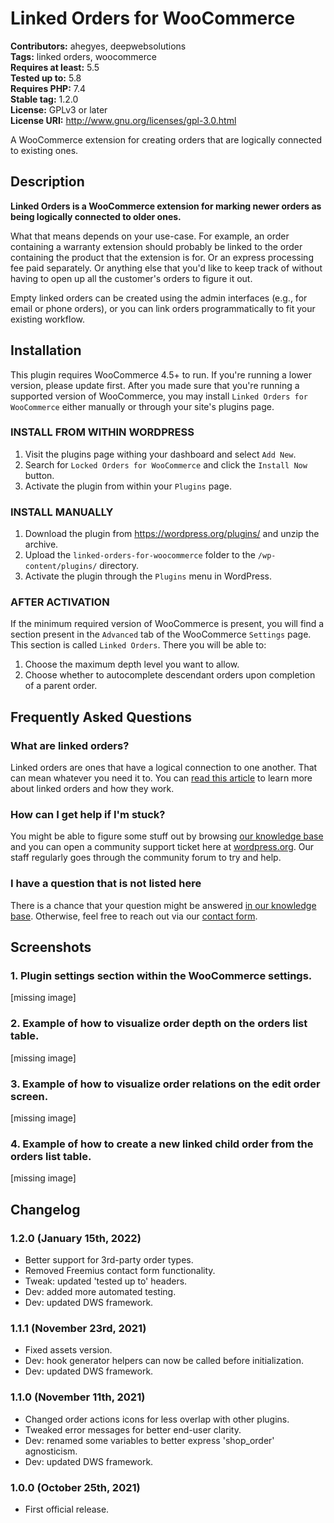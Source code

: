 # Linked Orders for WooCommerce

**Contributors:** ahegyes, deepwebsolutions \
**Tags:** linked orders, woocommerce \
**Requires at least:** 5.5 \
**Tested up to:** 5.8 \
**Requires PHP:** 7.4 \
**Stable tag:** 1.2.0   \
**License:** GPLv3 or later \
**License URI:** http://www.gnu.org/licenses/gpl-3.0.html

A WooCommerce extension for creating orders that are logically connected to existing ones.

## Description

**Linked Orders is a WooCommerce extension for marking newer orders as being logically connected to older ones.**

What that means depends on your use-case. For example, an order containing a warranty extension should probably be linked to the order containing the product that the extension is for. Or an express processing fee paid separately. Or anything else that you'd like to keep track of without having to open up all the customer's orders to figure it out.

Empty linked orders can be created using the admin interfaces (e.g., for email or phone orders), or you can link orders programmatically to fit your existing workflow.

## Installation

This plugin requires WooCommerce 4.5+ to run. If you're running a lower version, please update first. After you made sure that you're running a supported version of WooCommerce, you may install `Linked Orders for WooCommerce` either manually or through your site's plugins page.

### INSTALL FROM WITHIN WORDPRESS

1. Visit the plugins page withing your dashboard and select `Add New`.
1. Search for `Locked Orders for WooCommerce` and click the `Install Now` button.
1. Activate the plugin from within your `Plugins` page.

### INSTALL MANUALLY

1. Download the plugin from https://wordpress.org/plugins/ and unzip the archive.
1. Upload the `linked-orders-for-woocommerce` folder to the `/wp-content/plugins/` directory.
1. Activate the plugin through the `Plugins` menu in WordPress.

### AFTER ACTIVATION

If the minimum required version of WooCommerce is present, you will find a section present in the `Advanced` tab of the WooCommerce `Settings` page. This section is called `Linked Orders`. There you will be able to:

1. Choose the maximum depth level you want to allow.
1. Choose whether to autocomplete descendant orders upon completion of a parent order.

## Frequently Asked Questions

### What are linked orders?

Linked orders are ones that have a logical connection to one another. That can mean whatever you need it to. You can [read this article](https://docs.deep-web-solutions.com/plugins/linked-orders-for-woocommerce/what-is-a-linked-order/) to learn more about linked orders and how they work.

### How can I get help if I'm stuck?

You might be able to figure some stuff out by browsing [our knowledge base](https://docs.deep-web-solutions.com/article-categories/linked-orders-for-woocommerce/) and you can open a community support ticket here at [wordpress.org](https://wordpress.org/support/plugin/linked-orders-for-woocommerce/). Our staff regularly goes through the community forum to try and help.

### I have a question that is not listed here

There is a chance that your question might be answered [in our knowledge base](https://docs.deep-web-solutions.com/article-categories/linked-orders-for-woocommerce/). Otherwise, feel free to reach out via our [contact form](https://www.deep-web-solutions.com/contact/).

## Screenshots

### 1. Plugin settings section within the WooCommerce settings.

[missing image]

### 2. Example of how to visualize order depth on the orders list table.

[missing image]

### 3. Example of how to visualize order relations on the edit order screen.

[missing image]

### 4. Example of how to create a new linked child order from the orders list table.

[missing image]


## Changelog

### 1.2.0 (January 15th, 2022)

* Better support for 3rd-party order types.
* Removed Freemius contact form functionality.
* Tweak: updated 'tested up to' headers.
* Dev: added more automated testing.
* Dev: updated DWS framework.

### 1.1.1 (November 23rd, 2021)

* Fixed assets version.
* Dev: hook generator helpers can now be called before initialization.
* Dev: updated DWS framework.

### 1.1.0 (November 11th, 2021)

* Changed order actions icons for less overlap with other plugins.
* Tweaked error messages for better end-user clarity.
* Dev: renamed some variables to better express 'shop_order' agnosticism.
* Dev: updated DWS framework.

### 1.0.0 (October 25th, 2021)

* First official release.

